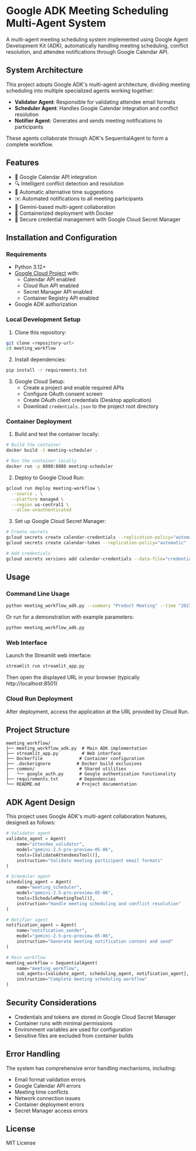 # Google ADK Meeting Scheduling Multi-Agent System

A multi-agent meeting scheduling system implemented using Google Agent Development Kit (ADK), automatically handling meeting scheduling, conflict resolution, and attendee notifications through Google Calendar API.

## System Architecture

This project adopts Google ADK's multi-agent architecture, dividing meeting scheduling into multiple specialized agents working together:

- **Validator Agent**: Responsible for validating attendee email formats
- **Scheduler Agent**: Handles Google Calendar integration and conflict resolution
- **Notifier Agent**: Generates and sends meeting notifications to participants

These agents collaborate through ADK's SequentialAgent to form a complete workflow.

## Features

- 📅 Google Calendar API integration
- 🔍 Intelligent conflict detection and resolution
- 🔄 Automatic alternative time suggestions
- ✉️ Automated notifications to all meeting participants
- 🤖 Gemini-based multi-agent collaboration
- 🐳 Containerized deployment with Docker
- 🔐 Secure credential management with Google Cloud Secret Manager

## Installation and Configuration

### Requirements

- Python 3.12+
- [Google Cloud Project](https://console.cloud.google.com/) with:
  - Calendar API enabled
  - Cloud Run API enabled
  - Secret Manager API enabled
  - Container Registry API enabled
- Google ADK authorization

### Local Development Setup

1. Clone this repository:
```bash
git clone <repository-url>
cd meeting_workflow
```

2. Install dependencies:
```bash
pip install -r requirements.txt
```

3. Google Cloud Setup:
   - Create a project and enable required APIs
   - Configure OAuth consent screen
   - Create OAuth client credentials (Desktop application)
   - Download `credentials.json` to the project root directory

### Container Deployment

1. Build and test the container locally:
```bash
# Build the container
docker build -t meeting-scheduler .

# Run the container locally
docker run -p 8080:8080 meeting-scheduler
```

2. Deploy to Google Cloud Run:
```bash
gcloud run deploy meeting-workflow \
  --source . \
  --platform managed \
  --region us-central1 \
  --allow-unauthenticated
```

3. Set up Google Cloud Secret Manager:
```bash
# Create secrets
gcloud secrets create calendar-credentials --replication-policy="automatic"
gcloud secrets create calendar-token --replication-policy="automatic"

# Add credentials
gcloud secrets versions add calendar-credentials --data-file="credentials.json"
```

## Usage

### Command Line Usage

```bash
python meeting_workflow_adk.py --summary "Product Meeting" --time "2023-08-01T14:00:00" --duration 60 --attendees "alice@example.com,bob@example.com" --description "Product development meeting"
```

Or run for a demonstration with example parameters:

```bash
python meeting_workflow_adk.py
```

### Web Interface

Launch the Streamlit web interface:

```bash
streamlit run streamlit_app.py
```

Then open the displayed URL in your browser (typically http://localhost:8501)

### Cloud Run Deployment

After deployment, access the application at the URL provided by Cloud Run.

## Project Structure

```
meeting_workflow/
├── meeting_workflow_adk.py  # Main ADK implementation
├── streamlit_app.py         # Web interface
├── Dockerfile              # Container configuration
├── .dockerignore          # Docker build exclusions
├── common/                 # Shared utilities
│   └── google_auth.py      # Google authentication functionality
├── requirements.txt        # Dependencies
└── README.md              # Project documentation
```

## ADK Agent Design

This project uses Google ADK's multi-agent collaboration features, designed as follows:

```python
# Validator agent
validate_agent = Agent(
    name="attendee_validator",
    model="gemini-2.5-pro-preview-05-06",
    tools=[ValidateAttendeesTool()],
    instruction="Validate meeting participant email formats"
)

# Scheduler agent
scheduling_agent = Agent(
    name="meeting_scheduler", 
    model="gemini-2.5-pro-preview-05-06",
    tools=[ScheduleMeetingTool()],
    instruction="Handle meeting scheduling and conflict resolution"
)

# Notifier agent
notification_agent = Agent(
    name="notification_sender",
    model="gemini-2.5-pro-preview-05-06",
    instruction="Generate meeting notification content and send"
)

# Main workflow
meeting_workflow = SequentialAgent(
    name="meeting_workflow",
    sub_agents=[validate_agent, scheduling_agent, notification_agent],
    instruction="Complete meeting scheduling workflow"
)
```

## Security Considerations

- Credentials and tokens are stored in Google Cloud Secret Manager
- Container runs with minimal permissions
- Environment variables are used for configuration
- Sensitive files are excluded from container builds

## Error Handling

The system has comprehensive error handling mechanisms, including:

- Email format validation errors
- Google Calendar API errors
- Meeting time conflicts
- Network connection issues
- Container deployment errors
- Secret Manager access errors

## License

MIT License 